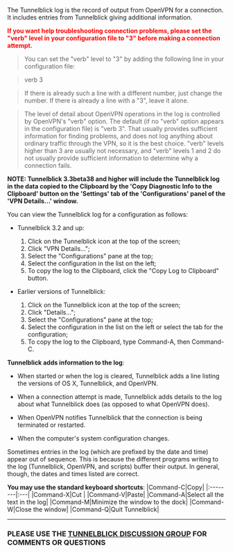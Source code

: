 The Tunnelblick log is the record of output from OpenVPN for a connection. It includes entries from Tunnelblick giving additional information.

<font color='red'><strong>If you want help troubleshooting connection problems, please set the "verb" level in your configuration file to "3" before making a connection attempt.</strong></font>

> You can set the "verb" level to "3" by adding the following line in your configuration file:

> verb 3

> If there is already such a line with a different number, just change the number. If there is already a line with a "3", leave it alone.

> The level of detail about OpenVPN operations in the log is controlled by OpenVPN's "verb" option. The default (if no "verb" option appears in the configuration file) is "verb 3". That usually provides sufficient information for finding problems, and does not log anything about ordinary traffic through the VPN, so it is the best choice. "verb" levels higher than 3 are usually not necessary, and "verb" levels 1 and 2 do not usually provide sufficient information to determine why a connection fails.

**NOTE: Tunnelblick 3.3beta38 and higher will include the Tunnelblick log in the data copied to the Clipboard by the 'Copy Diagnostic Info to the Clipboard' button on the 'Settings' tab of the 'Configurations' panel of the 'VPN Details…' window.**


You can view the Tunnelblick log for a configuration as follows:

  * Tunnelblick 3.2 and up:
    1. Click on the Tunnelblick icon at the top of the screen;
    1. Click "VPN Details…";
    1. Select the "Configurations" pane at the top;
    1. Select the configuration in the list on the left;
    1. To copy the log to the Clipboard, click the "Copy Log to Clipboard" button.

  * Earlier versions of Tunnelblick:
    1. Click on the Tunnelblick icon at the top of the screen;
    1. Click "Details…";
    1. Select the "Configurations" pane at the top;
    1. Select the configuration in the list on the left or select the tab for the configuration;
    1. To copy the log to the Clipboard, type Command-A, then Command-C.

**Tunnelblick adds information to the log**:
  * When started or when the log is cleared, Tunnelblick adds a line listing the versions of OS X, Tunnelblick, and OpenVPN.

  * When a connection attempt is made, Tunnelblick adds details to the log about what Tunnelblick does (as opposed to what OpenVPN does).

  * When OpenVPN notifies Tunnelblick that the connection is being terminated or restarted.

  * When the computer's system configuration changes.

Sometimes entries in the log (which are prefixed by the date and time) appear out of sequence. This is because the different programs writing to the log (Tunnelblick, OpenVPN, and scripts) buffer their output. In general, though, the dates and times listed are correct.

**You may use the standard keyboard shortcuts**:
|Command-C|Copy|
|:--------|:---|
|Command-X|Cut |
|Command-V|Paste|
|Command-A|Select all the text in the log|
|Command-M|Minimize the window to the dock|
|Command-W|Close the window|
|Command-Q|Quit Tunnelblick|



---


### PLEASE USE THE [TUNNELBLICK DISCUSSION GROUP](https://groups.google.com/forum/#!forum/tunnelblick-discuss) FOR COMMENTS OR QUESTIONS